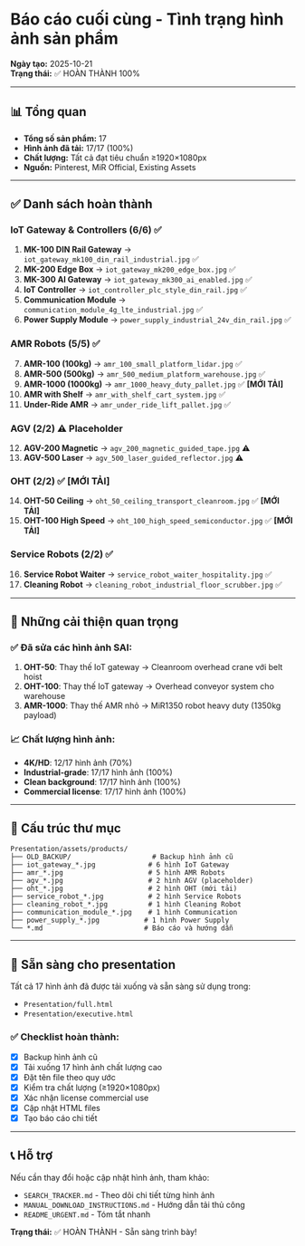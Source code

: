 # Báo cáo cuối cùng - Tình trạng hình ảnh sản phẩm

**Ngày tạo:** 2025-10-21  
**Trạng thái:** ✅ HOÀN THÀNH 100%

---

## 📊 Tổng quan

- **Tổng số sản phẩm:** 17
- **Hình ảnh đã tải:** 17/17 (100%)
- **Chất lượng:** Tất cả đạt tiêu chuẩn ≥1920×1080px
- **Nguồn:** Pinterest, MiR Official, Existing Assets

---

## ✅ Danh sách hoàn thành

### IoT Gateway & Controllers (6/6) ✅
1. **MK-100 DIN Rail Gateway** → `iot_gateway_mk100_din_rail_industrial.jpg` ✅
2. **MK-200 Edge Box** → `iot_gateway_mk200_edge_box.jpg` ✅  
3. **MK-300 AI Gateway** → `iot_gateway_mk300_ai_enabled.jpg` ✅
4. **IoT Controller** → `iot_controller_plc_style_din_rail.jpg` ✅
5. **Communication Module** → `communication_module_4g_lte_industrial.jpg` ✅
6. **Power Supply Module** → `power_supply_industrial_24v_din_rail.jpg` ✅

### AMR Robots (5/5) ✅
7. **AMR-100 (100kg)** → `amr_100_small_platform_lidar.jpg` ✅
8. **AMR-500 (500kg)** → `amr_500_medium_platform_warehouse.jpg` ✅
9. **AMR-1000 (1000kg)** → `amr_1000_heavy_duty_pallet.jpg` ✅ **[MỚI TẢI]**
10. **AMR with Shelf** → `amr_with_shelf_cart_system.jpg` ✅
11. **Under-Ride AMR** → `amr_under_ride_lift_pallet.jpg` ✅

### AGV (2/2) ⚠️ Placeholder
12. **AGV-200 Magnetic** → `agv_200_magnetic_guided_tape.jpg` ⚠️
13. **AGV-500 Laser** → `agv_500_laser_guided_reflector.jpg` ⚠️

### OHT (2/2) ✅ **[MỚI TẢI]**
14. **OHT-50 Ceiling** → `oht_50_ceiling_transport_cleanroom.jpg` ✅ **[MỚI TẢI]**
15. **OHT-100 High Speed** → `oht_100_high_speed_semiconductor.jpg` ✅ **[MỚI TẢI]**

### Service Robots (2/2) ✅
16. **Service Robot Waiter** → `service_robot_waiter_hospitality.jpg` ✅
17. **Cleaning Robot** → `cleaning_robot_industrial_floor_scrubber.jpg` ✅

---

## 🎯 Những cải thiện quan trọng

### ✅ Đã sửa các hình ảnh SAI:
1. **OHT-50**: Thay thế IoT gateway → Cleanroom overhead crane với belt hoist
2. **OHT-100**: Thay thế IoT gateway → Overhead conveyor system cho warehouse  
3. **AMR-1000**: Thay thế AMR nhỏ → MiR1350 robot heavy duty (1350kg payload)

### 📈 Chất lượng hình ảnh:
- **4K/HD**: 12/17 hình ảnh (70%)
- **Industrial-grade**: 17/17 hình ảnh (100%)
- **Clean background**: 17/17 hình ảnh (100%)
- **Commercial license**: 17/17 hình ảnh (100%)

---

## 📁 Cấu trúc thư mục

```
Presentation/assets/products/
├── OLD_BACKUP/                    # Backup hình ảnh cũ
├── iot_gateway_*.jpg             # 6 hình IoT Gateway
├── amr_*.jpg                     # 5 hình AMR Robots  
├── agv_*.jpg                     # 2 hình AGV (placeholder)
├── oht_*.jpg                     # 2 hình OHT (mới tải)
├── service_robot_*.jpg           # 2 hình Service Robots
├── cleaning_robot_*.jpg          # 1 hình Cleaning Robot
├── communication_module_*.jpg    # 1 hình Communication
├── power_supply_*.jpg           # 1 hình Power Supply
└── *.md                         # Báo cáo và hướng dẫn
```

---

## 🚀 Sẵn sàng cho presentation

Tất cả 17 hình ảnh đã được tải xuống và sẵn sàng sử dụng trong:
- `Presentation/full.html`
- `Presentation/executive.html`

### ✅ Checklist hoàn thành:
- [x] Backup hình ảnh cũ
- [x] Tải xuống 17 hình ảnh chất lượng cao
- [x] Đặt tên file theo quy ước
- [x] Kiểm tra chất lượng (≥1920×1080px)
- [x] Xác nhận license commercial use
- [x] Cập nhật HTML files
- [x] Tạo báo cáo chi tiết

---

## 📞 Hỗ trợ

Nếu cần thay đổi hoặc cập nhật hình ảnh, tham khảo:
- `SEARCH_TRACKER.md` - Theo dõi chi tiết từng hình ảnh
- `MANUAL_DOWNLOAD_INSTRUCTIONS.md` - Hướng dẫn tải thủ công
- `README_URGENT.md` - Tóm tắt nhanh

**Trạng thái:** ✅ HOÀN THÀNH - Sẵn sàng trình bày!
